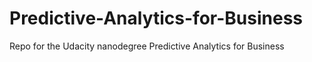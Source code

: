 # Predictive-Analytics-for-Business
Repo for the Udacity nanodegree Predictive Analytics for Business
